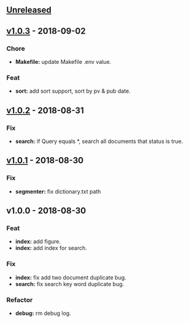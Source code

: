 <a name="unreleased"></a>
## [Unreleased]


<a name="v1.0.3"></a>
## [v1.0.3] - 2018-09-02
### Chore
- **Makefile:** update Makefile .env value.

### Feat
- **sort:** add sort support, sort by pv & pub date.


<a name="v1.0.2"></a>
## [v1.0.2] - 2018-08-31
### Fix
- **search:** if Query equals *, search all documents that status is true.


<a name="v1.0.1"></a>
## [v1.0.1] - 2018-08-30
### Fix
- **segmenter:** fix dictionary.txt path


<a name="v1.0.0"></a>
## v1.0.0 - 2018-08-30
### Feat
- **index:** add figure.
- **index:** add index for search.

### Fix
- **index:** fix add two document duplicate bug.
- **search:** fix search key word duplicate bug.

### Refactor
- **debug:** rm debug log.


[Unreleased]: https://github.com/mnhkahn/peanut/compare/v1.0.3...HEAD
[v1.0.3]: https://github.com/mnhkahn/peanut/compare/v1.0.2...v1.0.3
[v1.0.2]: https://github.com/mnhkahn/peanut/compare/v1.0.1...v1.0.2
[v1.0.1]: https://github.com/mnhkahn/peanut/compare/v1.0.0...v1.0.1
